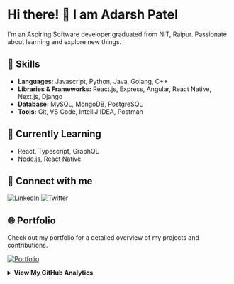 # Hi there! 🙋 I am Adarsh Patel

I'm an Aspiring Software developer graduated from NIT, Raipur. Passionate about learning and explore new things.

## 🤹 Skills

- **Languages:** Javascript, Python, Java, Golang, C++
- **Libraries & Frameworks:**  React.js, Express, Angular, React Native, Next.js, Django
- **Database:** MySQL, MongoDB, PostgreSQL
- **Tools:** Git, VS Code, IntelliJ IDEA, Postman

## 🔰 Currently Learning

- React, Typescript, GraphQL
- Node.js, React Native

## 🔗 Connect with me

[![LinkedIn](https://img.shields.io/badge/LinkedIn-Connect-blue)](https://www.linkedin.com/in/adarshpatel16)
[![Twitter](https://img.shields.io/badge/Twitter-Follow-1da1f2)](https://twitter.com/adarsh_patel16)

## 🌐 Portfolio

Check out my portfolio for a detailed overview of my projects and contributions.

[![Portfolio](https://img.shields.io/badge/Portfolio-Visit-orange)](https://your-portfolio-url.com)

<details>
    <summary>
        <strong>View My GitHub Analytics</strong>
    </summary>
    <p>
        <br />&emsp;
        <img src="https://github-readme-stats.vercel.app/api?username=Idealistic7&show_icons=true&theme=react&count_private=true" alt="Adarsh's Overall GitHub Stats" width="45%" />&emsp;&emsp;
        <img src="https://github-readme-streak-stats.herokuapp.com/?user=Idealistic7&show_icons=true&theme=react&locale=en&layout=demo" alt="Adarsh's GitHub Streak Stats" width="45%" />
        <br />&emsp;
        <strong>Credits</strong>:&nbsp;
        (1) <em><a href="https://github.com/anuraghazra/github-readme-stats" target="_blank">GitHub Readme Stats</a></em> (Created by <a href="https://github.com/anuraghazra" target="_blank">Anurag Hazra</a>)
        <br />&emsp;&emsp;&emsp;&emsp;&emsp;&nbsp;
        (2) <em><a href="https://github.com/DenverCoder1/github-readme-streak-stats" target="_blank">GitHub Readme Streak Stats</a></em> (Created by <a href="https://github.com/DenverCoder1" target="_blank">Jonah Lawrence</a>)
    </p>
</details> 
